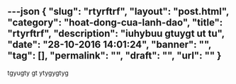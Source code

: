 ---json
{
    "slug": "rtyrftrf",
    "layout": "post.html",
    "category": "hoat-dong-cua-lanh-dao",
    "title": "rtyrftrf",
    "description": "iuhybuu  gtuygt ut tu",
    "date": "28-10-2016 14:01:24",
    "banner": "",
    "tag": [],
    "permalink": "",
    "draft": "",
    "url": ""
}
---
tgyugty gt ytygygtyg